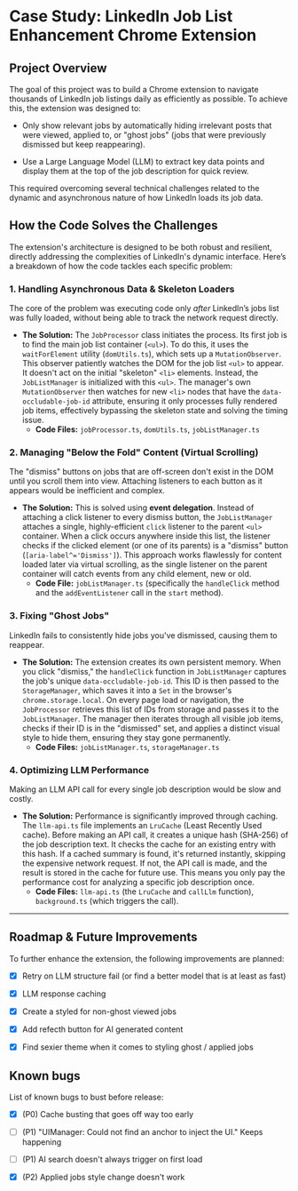 # Case Study: LinkedIn Job List Enhancement Chrome Extension

## Project Overview

The goal of this project was to build a Chrome extension to navigate thousands of LinkedIn job listings daily as efficiently as possible. To achieve this, the extension was designed to:

- Only show relevant jobs by automatically hiding irrelevant posts that were viewed, applied to, or "ghost jobs" (jobs that were previously dismissed but keep reappearing).

- Use a Large Language Model (LLM) to extract key data points and display them at the top of the job description for quick review.

This required overcoming several technical challenges related to the dynamic and asynchronous nature of how LinkedIn loads its job data.

## How the Code Solves the Challenges

The extension's architecture is designed to be both robust and resilient, directly addressing the complexities of LinkedIn's dynamic interface. Here’s a breakdown of how the code tackles each specific problem:

### 1. Handling Asynchronous Data & Skeleton Loaders

The core of the problem was executing code only _after_ LinkedIn’s jobs list was fully loaded, without being able to track the network request directly.

- **The Solution:** The `JobProcessor` class initiates the process. Its first job is to find the main job list container (`<ul>`). To do this, it uses the `waitForElement` utility (`domUtils.ts`), which sets up a `MutationObserver`. This observer patiently watches the DOM for the job list `<ul>` to appear. It doesn't act on the initial "skeleton" `<li>` elements. Instead, the `JobListManager` is initialized with this `<ul>`. The manager's own `MutationObserver` then watches for new `<li>` nodes that have the `data-occludable-job-id` attribute, ensuring it only processes fully rendered job items, effectively bypassing the skeleton state and solving the timing issue.
  - **Code Files:** `jobProcessor.ts`, `domUtils.ts`, `jobListManager.ts`

### 2. Managing "Below the Fold" Content (Virtual Scrolling)

The "dismiss" buttons on jobs that are off-screen don't exist in the DOM until you scroll them into view. Attaching listeners to each button as it appears would be inefficient and complex.

- **The Solution:** This is solved using **event delegation**. Instead of attaching a click listener to every dismiss button, the `JobListManager` attaches a single, highly-efficient `click` listener to the parent `<ul>` container. When a click occurs anywhere inside this list, the listener checks if the clicked element (or one of its parents) is a "dismiss" button (`[aria-label^='Dismiss']`). This approach works flawlessly for content loaded later via virtual scrolling, as the single listener on the parent container will catch events from any child element, new or old.
  - **Code File:** `jobListManager.ts` (specifically the `handleClick` method and the `addEventListener` call in the `start` method).

### 3. Fixing "Ghost Jobs"

LinkedIn fails to consistently hide jobs you've dismissed, causing them to reappear.

- **The Solution:** The extension creates its own persistent memory. When you click "dismiss," the `handleClick` function in `JobListManager` captures the job's unique `data-occludable-job-id`. This ID is then passed to the `StorageManager`, which saves it into a `Set` in the browser's `chrome.storage.local`. On every page load or navigation, the `JobProcessor` retrieves this list of IDs from storage and passes it to the `JobListManager`. The manager then iterates through all visible job items, checks if their ID is in the "dismissed" set, and applies a distinct visual style to hide them, ensuring they stay gone permanently.
  - **Code Files:** `jobListManager.ts`, `storageManager.ts`

### 4. Optimizing LLM Performance

Making an LLM API call for every single job description would be slow and costly.

- **The Solution:** Performance is significantly improved through caching. The `llm-api.ts` file implements an `LruCache` (Least Recently Used cache). Before making an API call, it creates a unique hash (SHA-256) of the job description text. It checks the cache for an existing entry with this hash. If a cached summary is found, it's returned instantly, skipping the expensive network request. If not, the API call is made, and the result is stored in the cache for future use. This means you only pay the performance cost for analyzing a specific job description once.
  - **Code Files:** `llm-api.ts` (the `LruCache` and `callLlm` function), `background.ts` (which triggers the call).

---

## Roadmap & Future Improvements

To further enhance the extension, the following improvements are planned:

- [x] Retry on LLM structure fail (or find a better model that is at least as fast)
- [x] LLM response caching
- [x] Create a styled for non-ghost viewed jobs
- [x] Add refecth button for AI generated content
- [x] Find sexier theme when it comes to styling ghost / applied jobs


## Known bugs

List of known bugs to bust before release:

- [X] (P0) Cache busting that goes off way too early
- [ ] (P1) "UIManager: Could not find an anchor to inject the UI." Keeps happening
- [ ] (P1) AI search doesn't always trigger on first load
- [X] (P2) Applied jobs style change doesn't work


